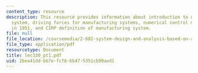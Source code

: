 ```yaml
---
content_type: resource
description: This resource provides information about introduction to manufacturing
  system, driving forces for manufacturing systems, numerical control machine tool
  in 1951, and CIRP definition of manufacturing system.
file: null
file_location: /coursemedia/2-882-system-design-and-analysis-based-on-ad-and-complexity-theories-spring-2005/2bea41ddbb7efcf66b475351cb99aed1_lec330_pt1.pdf
file_type: application/pdf
resourcetype: Document
title: lec330_pt1.pdf
uid: 2bea41dd-bb7e-fcf6-6b47-5351cb99aed1
---
```

